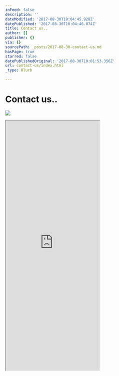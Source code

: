 ```yaml
---
inFeed: false
description: ''
dateModified: '2017-08-30T10:04:45.928Z'
datePublished: '2017-08-30T10:04:46.074Z'
title: Contact us..
author: []
publisher: {}
via: {}
sourcePath: _posts/2017-08-30-contact-us.md
hasPage: true
starred: false
datePublishedOriginal: '2017-08-30T10:01:53.356Z'
url: contact-us/index.html
_type: Blurb

---
```

# Contact us..
![](https://the-grid-user-content.s3-us-west-2.amazonaws.com/fbcde2e4-c8f1-4ee0-add2-4c0f702db716.jpg)

<iframe src="https://the-grid.github.io/ed-userhtml/?g=eJyzyUwrSsxNVchMsVVKyy_KzUktKdaFiCkpFBcl2ypllJQUFFvp68Nk9ZLzc8GcYv0gN_eqJPOqfEOT4OLwUlMjfXuITtuSotJUtTJbQyUFMD8pvygltchWyUBJoTwzpSTDVsnQwEBVyc5GH6LejgsAn88tlg" height="800" style=""></iframe>